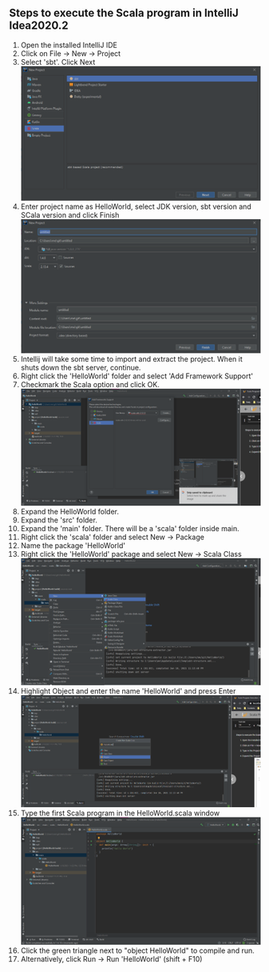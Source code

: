 ## Steps to execute the Scala program in IntelliJ Idea2020.2

1. Open the installed IntelliJ IDE
2. Click on File -> New -> Project
3. Select 'sbt'. Click Next
![one](image-1.png)
4. Enter project name as HelloWorld, select JDK version, sbt version and SCala version and click Finish
![two](image-2.png)
5. Intellij will take some time to import and extract the project. When it shuts down the sbt server, continue.
6. Right click the 'HelloWorld' folder and select 'Add Framework Support'
7. Checkmark the Scala option and click OK.
![three](image-3.png)
8. Expand the HelloWorld folder.
9.  Expand the 'src' folder.
10. Expand the 'main' folder.  There will be a 'scala' folder inside main.
11. Right click the 'scala' folder and select New -> Package
12. Name the package 'HelloWorld'
13. Right click the 'HelloWorld' package and select New -> Scala Class
![four](image-4.png)
14. Highlight Object and enter the name 'HelloWorld' and press Enter
![five](image-5.png)
15. Type the first Scala program in the HelloWorld.scala window
![six](image-6.png)
16. Click the green triangle next to "object HelloWorld" to compile and run. 
17. Alternatively, click Run -> Run 'HelloWorld' (shift + F10)
